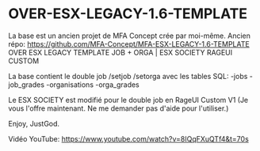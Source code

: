 # OVER-ESX-LEGACY-1.6-TEMPLATE
La base est un ancien projet de MFA Concept crée par moi-même. Ancien répo: https://github.com/MFA-Concept/MFA-ESX-LEGACY-1.6-TEMPLATE
OVER ESX LEGACY TEMPLATE JOB + ORGA |  ESX SOCIETY RAGEUI CUSTOM

La base contient le double job /setjob /setorga avec les tables SQL:
  -jobs
  -job_grades
  -organisations
  -orga_grades

Le ESX SOCIETY est modifié pour le double job en RageUI Custom V1 (Je vous l'offre maintenant. Ne me demander pas d'aide pour l'utiliser.)

Enjoy, JustGod.

Vidéo YouTube: https://www.youtube.com/watch?v=8IQqFXuQTf4&t=70s
